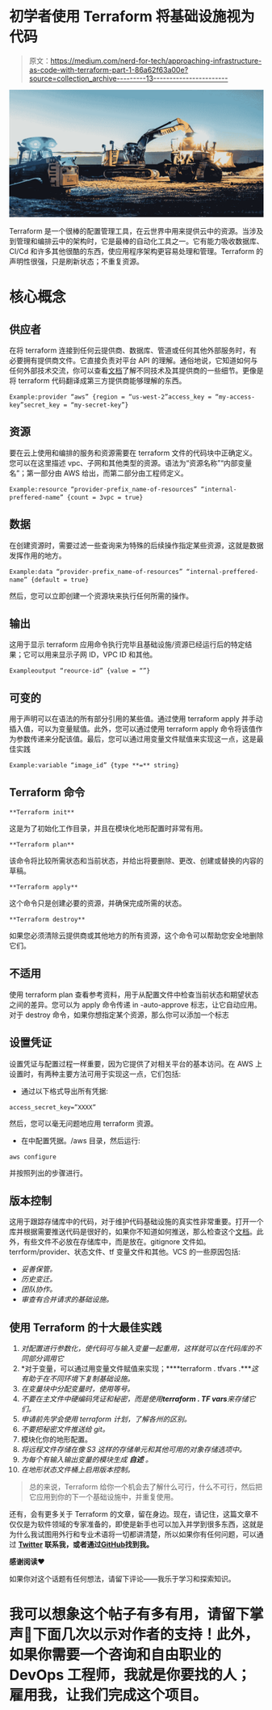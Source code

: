 # 初学者使用 Terraform 将基础设施视为代码

> 原文：<https://medium.com/nerd-for-tech/approaching-infrastructure-as-code-with-terraform-part-1-86a62f63a00e?source=collection_archive---------13----------------------->

![](img/7cf8a201a58396458bd0cc3ce3b4b517.png)

Terraform 是一个很棒的配置管理工具，在云世界中用来提供云中的资源。当涉及到管理和编排云中的架构时，它是最棒的自动化工具之一。它有能力吸收数据库、CI/Cd 和许多其他很酷的东西，使应用程序架构更容易处理和管理。Terraform 的声明性很强，只是刷新状态；不重复资源。

# 核心概念

## 供应者

在将 terraform 连接到任何云提供商、数据库、管道或任何其他外部服务时，有必要拥有提供商文件。它直接负责对平台 API 的理解。通俗地说，它知道如何与任何外部技术交流，你可以查看[文档](https://registry.terraform.io/browse/providers)了解不同技术及其提供商的一些细节。更像是将 terraform 代码翻译成第三方提供商能够理解的东西。

```
Example:provider “aws” {region = “us-west-2”access_key = “my-access-key”secret_key = “my-secret-key”}
```

## 资源

要在云上使用和编排的服务和资源需要在 terraform 文件的代码块中正确定义。您可以在这里描述 vpc、子网和其他类型的资源。语法为“资源名称”“内部变量名”；第一部分由 AWS 给出，而第二部分由工程师定义。

```
Example:resource “provider-prefix_name-of-resources” “internal-preffered-name” {count = 3vpc = true}
```

## 数据

在创建资源时，需要过滤一些查询来为特殊的后续操作指定某些资源，这就是数据发挥作用的地方。

```
Example:data “provider-prefix_name-of-resources” “internal-preffered-name” {default = true}
```

然后，您可以立即创建一个资源块来执行任何所需的操作。

## 输出

这用于显示 terraform 应用命令执行完毕且基础设施/资源已经运行后的特定结果；它可以用来显示子网 ID，VPC ID 和其他。

```
Exampleoutput “reource-id” {value = “”}
```

## 可变的

用于声明可以在语法的所有部分引用的某些值。通过使用 terraform apply 并手动插入值，可以为变量赋值。此外，您可以通过使用 terraform apply 命令将该值作为参数传递来分配该值。最后，您可以通过用变量文件赋值来实现这一点，这是最佳实践

```
Example:variable “image_id” {type **=** string}
```

## Terraform 命令

```
**Terraform init**
```

这是为了初始化工作目录，并且在模块化地形配置时非常有用。

```
**Terraform plan**
```

该命令将比较所需状态和当前状态，并给出将要删除、更改、创建或替换的内容的草稿。

```
**Terraform apply**
```

这个命令只是创建必要的资源，并确保完成所需的状态。

```
**Terraform destroy**
```

如果您必须清除云提供商或其他地方的所有资源，这个命令可以帮助您安全地删除它们。

## **不适用**

使用 terraform plan 查看参考资料，用于从配置文件中检查当前状态和期望状态之间的差异。您可以为 apply 命令传递 in -auto-approve 标志，让它自动应用。对于 destroy 命令，如果你想指定某个资源，那么你可以添加一个标志

## **设置凭证**

设置凭证与配置过程一样重要，因为它提供了对相关平台的基本访问。在 AWS 上设置时，有两种主要方法可用于实现这一点，它们包括:

*   通过以下格式导出所有凭据:

```
access_secret_key=”XXXX” 
```

然后，您可以毫无问题地应用 terraform 资源。

*   在中配置凭据。/aws 目录，然后运行:

```
aws configure
```

并按照列出的步骤进行。

## **版本控制**

这用于跟踪存储库中的代码，对于维护代码基础设施的真实性非常重要。打开一个库并根据需要推送代码是很好的，如果你不知道如何推送，那么检查这个[文档](https://docs.github.com/en)。此外，有些文件不必放在存储库中，而是放在。gitignore 文件如。terrform/provider、状态文件、tf 变量文件和其他。VCS 的一些原因包括:

*   *妥善保管。*
*   *历史变迁。*
*   *团队协作。*
*   *审查有合并请求的基础设施。*

## 使用 Terraform 的十大最佳实践

1.  *对配置进行参数化，使代码可与输入变量一起重用，这样就可以在代码库的不同部分调用它*
2.  *对于变量，可以通过用变量文件赋值来实现；****terraform . tfvars .****这有助于在不同环境下复制基础设施。*
3.  *在变量块中分配变量时，使用等号。*
4.  *不要在主文件中硬编码凭证和秘密，而是使用****terraform . TF vars****来存储它们。*
5.  *申请前先学会使用 terraform 计划，了解各州的区别。*
6.  *不要把秘密文件推送给 git。*
7.  模块化你的地形配置。
8.  *将远程文件存储在像 S3 这样的存储单元和其他可用的对象存储选项中。*
9.  *为每个有输入输出变量的模块生成* ***自述*** *。*
10.  *在地形状态文件桶上启用版本控制。*

> 总的来说，Terraform 给你一个机会去了解什么可行，什么不可行，然后把它应用到你的下一个基础设施中，并重复使用。

还有，会有更多关于 Terraform 的文章，留在身边。现在，请记住，这篇文章不仅仅是为软件领域的专家准备的，即使是新手也可以加入并学到很多东西，这就是为什么我试图用外行和专业术语将一切都讲清楚，所以如果你有任何问题，可以通过 [**Twitter**](https://twitter.com/SamuelArogbonlo) **联系我，或者通过**[**GitHub**](https://github.com/samuelarogbonlo)**找到我。**

**感谢阅读❤️**

如果你对这个话题有任何想法，请留下评论——我乐于学习和探索知识。

# 我可以想象这个帖子有多有用，请留下掌声👏下面几次以示对作者的支持！此外，如果你需要一个咨询和自由职业的 DevOps 工程师，我就是你要找的人；雇用我，让我们完成这个项目。